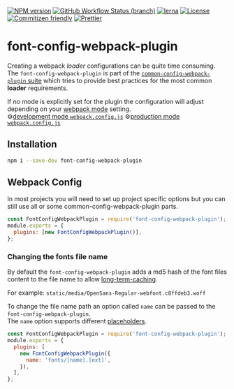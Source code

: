 [![NPM version](https://badge.fury.io/js/font-config-webpack-plugin.svg)](https://www.npmjs.com/package/font-config-webpack-plugin)
[![GitHub Workflow Status (branch)](https://img.shields.io/github/workflow/status/namics/webpack-config-plugins/Node.js%20CI/master)](https://github.com/namics/webpack-config-plugins/actions?query=branch%3Amaster)
[![lerna](https://img.shields.io/badge/maintained%20with-lerna-cc00ff.svg)](https://lernajs.io/)
[![License](https://img.shields.io/badge/license-MIT-green.svg)](http://opensource.org/licenses/MIT)
[![Commitizen friendly](https://img.shields.io/badge/commitizen-friendly-brightgreen.svg)](http://commitizen.github.io/cz-cli/)
[![Prettier](https://img.shields.io/badge/Code%20Style-Prettier-green.svg)](https://github.com/prettier/prettier)

# font-config-webpack-plugin

Creating a webpack _loader_ configurations can be quite time consuming.  
The `font-config-webpack-plugin` is part of the [`common-config-webpack-plugin` suite](https://github.com/namics/webpack-config-plugins) which tries to provide best practices for the most common **loader** requirements.

If no mode is explicitly set for the plugin the configuration will adjust depending on your [webpack mode](https://webpack.js.org/concepts/mode/) setting.  
⚙️[development mode `webpack.config.js`](https://github.com/namics/webpack-config-plugins/raw/master/packages/font-config-webpack-plugin/config/development.config.js)
⚙️[production mode `webpack.config.js`](https://github.com/namics/webpack-config-plugins/raw/master/packages/font-config-webpack-plugin/config/production.config.js)

## Installation

```bash
npm i --save-dev font-config-webpack-plugin
```

## Webpack Config

In most projects you will need to set up project specific options but you can still use all or
some common-config-webpack-plugin parts.

```js
const FontConfigWebpackPlugin = require('font-config-webpack-plugin');
module.exports = {
  plugins: [new FontConfigWebpackPlugin()],
};
```

### Changing the fonts file name

By default the `font-config-webpack-plugin` adds a md5 hash of the font files content to the file name
to allow [long-term-caching](https://developers.google.com/web/fundamentals/performance/webpack/use-long-term-caching).

For example: `static/media/OpenSans-Regular-webfont.c8ffdeb3.woff`

To change the file name path an option called `name` can be passed to the `font-config-webpack-plugin`.  
The `name` option supports different [placeholders](https://github.com/webpack-contrib/file-loader#placeholders).

```js
const FontConfigWebpackPlugin = require('font-config-webpack-plugin');
module.exports = {
  plugins: [
    new FontConfigWebpackPlugin({
      name: 'fonts/[name].[ext]',
    }),
  ],
};
```
